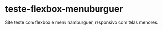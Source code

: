 # teste-flexbox-menuburguer
 Site teste com flexbox e menu hamburguer, responsivo com telas menores.
